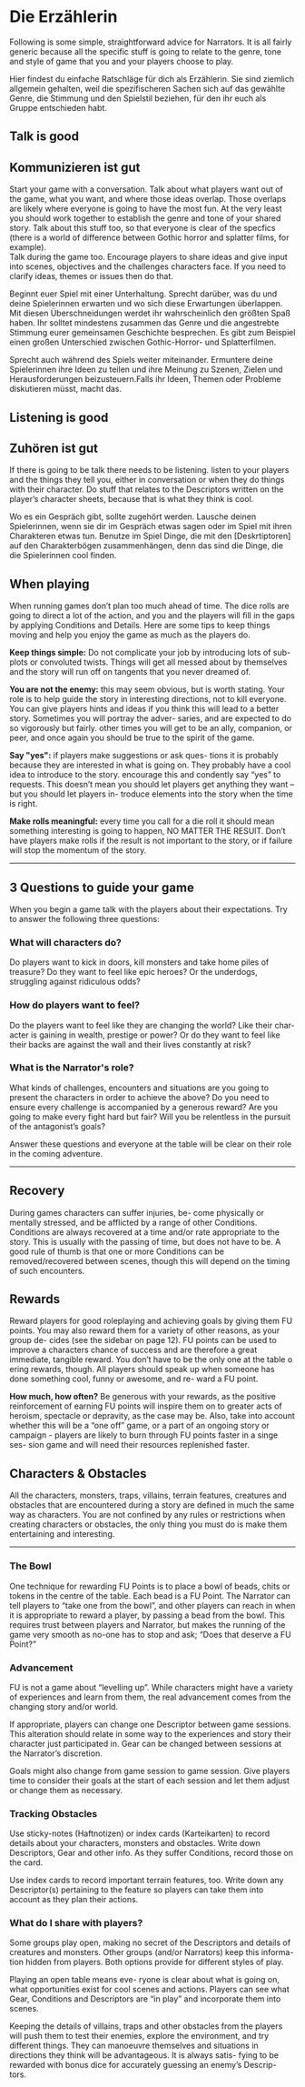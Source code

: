 # Die Erzählerin

Following is some simple, straightforward advice for Narrators. It is all fairly generic because all the specific stuff is going to relate to the genre, tone and style of game that you and your players choose to play.

Hier findest du einfache Ratschläge für dich als Erzählerin. Sie sind ziemlich allgemein gehalten, weil die spezifischeren Sachen sich auf das gewählte Genre, die Stimmung und den Spielstil beziehen, für den ihr euch als Gruppe entschieden habt.

<!--Ce qui suit est un ensemble de conseils simples à l'intention du Narrateur. Ils sont d'ordre général, parce que tout ce qui est spécifique sera lié au genre, au ton et au style de jeu que vous et vos joueurs aurez choisi.-->

## Talk is good

## Kommunizieren ist gut

Start your game with a conversation. Talk about
what players want out of the game, what you want, and where those ideas overlap. Those overlaps are likely where everyone is going to have the most fun. At the very least you should work together to establish the genre and tone of your shared story. Talk about this stuff too, so that everyone is clear of the specfics (there is a world of difference between Gothic horror and splatter films, for example).  
Talk during the game too. Encourage players to share ideas and give input into scenes, objectives and the challenges characters face. If you need to clarify ideas, themes or issues then do that.

Beginnt euer Spiel mit einer Unterhaltung. Sprecht darüber, was du und deine Spielerinnen erwarten und wo sich diese Erwartungen überlappen. Mit diesen Überschneidungen werdet ihr wahrscheinlich den größten Spaß haben. Ihr solltet mindestens zusammen das Genre und die angestrebte Stimmung eurer gemeinsamen Geschichte besprechen. Es gibt zum Beispiel einen großen Unterschied zwischen Gothic-Horror- und Splatterfilmen.

Sprecht auch während des Spiels weiter miteinander. Ermuntere deine Spielerinnen ihre Ideen zu teilen und ihre Meinung zu Szenen, Zielen und Herausforderungen beizusteuern.Falls ihr Ideen, Themen oder Probleme diskutieren müsst, macht das.

<!--(Parler, c'est bien)
Démarrez votre jeu par le dialogue. Parlez de ce que les joueurs aimeraient retirer du jeu, ce que vous voulez, et où ces idées se rejoignent. Ces points communs ont de fortes chances d'être les moments où tout le monde s'amusera. *A minima*, vous devrez oeuvrer ensemble pour déterminer le genre et le ton de votre histoire. Dialoguez sur tout, pour que tout le monde soit en accord avec les spécificités (il y a un monde entre les styles "horreur gothique" et "gore", par exemple).

Parlez aussi pendant le jeu. Encouragez les joueurs à partager leurs pensées et fournir leurs idées dans les scènes, pour établir leurs buts et découvrir les défis auxquels leurs personnages feront face. Si vous avez besoin de clarifier vos idées, le thème ou lever des problèmes, faites-le.
-->

## Listening is good

## Zuhören ist gut

If there is going to be talk there needs to be listening. listen to your players and the things they tell you, either in conversation or when they do things with their character. Do stuff that relates to the Descriptors written on the player’s character sheets, because that is what they think is cool.

Wo es ein Gespräch gibt, sollte zugehört werden. Lausche deinen Spielerinnen, wenn sie dir im Gespräch etwas sagen oder im Spiel mit ihren Charakteren etwas tun. Benutze im Spiel Dinge, die mit den [Deskrtiptoren] auf den Charakterbögen zusammenhängen, denn das sind die Dinge, die die Spielerinnen cool finden.

<!--(Écouter, c'est bien)
S'il y a parole, il doit y avoir écoute. Écoutez vos joueurs et ce qu'ils vous racontent, que ce soit par la conversation ou par les actes de leurs personnages. Proposez des choses en relation avec leurs Descripteurs, parce que c'est ce qu'ils estiment "cool".-->

## When playing

When running games don’t plan too much ahead
of time. The dice rolls are going to direct a lot of the action, and you and the players will fill in the gaps by applying Conditions and Details. Here are some tips to keep things moving and help you enjoy the game as much as the players do.

**Keep things simple:** Do not complicate your job
by introducing lots of sub-plots or convoluted twists. Things will get all messed about by themselves and the story will run off on tangents that you never dreamed of.  

**You are not the enemy:** this may seem obvious, but is worth stating. Your role is to help guide the story in interesting directions, not to kill everyone. You can give players hints and ideas if you think this will lead to a better story. Sometimes you will portray the adver- saries, and are expected to do so vigorously but fairly. other times you will get to be an ally, companion, or peer, and once again you should be true to the spirit of the game.

**Say "yes":** if players make suggestions or ask ques- tions it is probably because they are interested in what is going on. They probably have a cool idea to introduce to the story. encourage this and condently say “yes” to requests. This doesn’t mean you should let players get anything they want – but you should let players in- troduce elements into the story when the time is right.

**Make rolls meaningful:** every time you call for a die roll it should mean something interesting is going to happen, NO MATTER THE RESUlT. Don’t have players make rolls if the result is not important to the story, or if failure will stop the momentum of the story.

<!--
(En jeu)
Pendant le jeu, inutile de planifier trop de choses à l'avance. Les lancers de dés guideront l'action et vous et vos joueurs aurez à remplir les blancs en y introduisant des Conditions ou des Détails. Voici quelques astuces pour garder l'élan et continuer à vous amuser autant que les joueurs.

**Restez simple** : Ne vous compliquez pas le travail en ajoutant des sous-intrigues et trop de retournements de situation alambiqués. Les choses se compliquent aisément toutes seules et l'histoire atteindra des sommets au-delà de votre imagination par elle-même.

**Vous n'êtes pas l'ennemi** : Cela va sans dire, mais ça va mieux en le disant. Votre rôle est de guider l'histoire pour qu'elle aille dans des directions intéressantes ; il n'est pas de tuer tout le monde. Vous pouvez donner à vos joueurs des indices ou des idées si vous pensez que ça peut générer une histoire plus plaisante. Parfois vous décrirez les adversaires, avec fougue, mais équité. D'autres fois, vous serez un allié, un compagnon, un égal, mais une fois encore, il faudra l'être en accord avec l'esprit du jeu.

**Dites "oui"** : Si les joueurs font des suggestions ou posent des questions, c'est probablement qu'ils sont intéressés par ce qui se passe. Ils ont peut-être une bonne idée à intégrer à l'histoire. Encouragez-les et dites "oui" en toute confiance à leurs demandes. Cela ne signifie pas qu'il faille laisser les joueurs faire ce qu'ils veulent - mais que vous devez laisser les joueurs introduire des éléments à l'histoire quand c'est le bon moment.

**Les lancers doivent avoir un sens** : Chaque fois que vous réclamez un lancer de dés il doit se passer quelque chose d'intéressant, QUEL QUE SOIT LE RÉSULTAT. Ne faites pas faire de jets de dés si le résultat n'a pas d'importance pour l'histoire, ou si l'échec de l'action met un coup d'arrêt au déroulement de l'histoire.-->

----

## 3 Questions to guide your game

When you begin a game talk with the players about their expectations. Try to answer the following three questions:

<!-- (3 Questions pour cadrer votre jeu)
Quand vous commencez une partie, parlez avec les joueurs de leurs attentes. Essayez de répondre aux trois questions suivantes : -->

### What will characters do?

Do players want to kick in doors, kill monsters and take home piles of treasure? Do they want to feel like epic heroes? Or the underdogs, struggling against ridiculous odds?

<!-- (Qu'est-ce que les personnages vont faire ?)
Est-ce que les joueurs voudront défoncer les portes, tuer les monstres et rapporter des montagnes de trésor chez eux ? Veulent-ils être des héros de légende ? Ou des outsiders, sur qui personne ne mise ? -->

### How do players want to feel?

Do the players want to feel like they are changing the world? Like their char- acter is gaining in wealth, prestige or power? Or do they want to feel like their backs are against the wall and their lives constantly at risk?

<!-- (Comment les joueurs veulent-ils se sentir ?)
Les joueurs veulent-ils changer le monde ? Que leur personnage augmente sa fortune, son prestige, son pouvoir ? Ou veulent-ils se sentir dos au mur, que leur vie soit constamment menacée ? -->

### What is the Narrator's role?

What kinds of challenges, encounters and situations are you going to present the characters in order to achieve the above? Do you need to ensure every challenge is accompanied by a generous reward? Are you going to make every fight hard but fair? Will you be relentless in the pursuit of the antagonist’s goals?  

Answer these questions and everyone at the table will be clear on their role in the coming adventure.

<!-- (Quel est le rôle du Narrateur ?)
Quels défis, quelles rencontres ou situations vous allez présenter aux personnages pour qu'ils fassent ce qu'ils attendent ? Avez-vous besoin de faire miroiter une belle récompense pour chaque défi ? Ferez-vous en sorte que chaque combat soit dur mais équitable ? Serez-vous impitoyable concernant les desseins des antagonistes ?

Répondez à ces questions et tout le monde à la table y verra clair quant à son rôle dans l'aventure qui suivra. -->

----

## Recovery

During games characters can suffer injuries, be-
come physically or mentally stressed, and be afflicted by a range of other Conditions. Conditions are always recovered at a time and/or rate appropriate to the story.  This is usually with the passing of time, but does not have to be. A good rule of thumb is that one or more Conditions can be removed/recovered between scenes, though this will depend on the timing of such encounters.

<!-- (Récupération)
Pendant les parties les personnages peuvent subir des blessures, être poussés à bout physiquement ou mentalement, ou être affectés par des Conditions. Ces Conditions nécessiteront toujours un certain temps, relatif à l'histoire, pour être levées. C'est généralement une question de temps, mais ce n'est pas obligatoire. La règle classique, c'est qu'une ou plusieurs Conditions peuvent être levées entre deux scènes, bien que cela dépende de l'intervalle de temps entre les scènes. -->

## Rewards

Reward players for good roleplaying and achieving
goals by giving them FU points. You may also reward them for a variety of other reasons, as your group de- cides (see the sidebar on page 12). FU points can be used to improve a characters chance of success and are therefore a great immediate, tangible reward. You don’t have to be the only one at the table o ering rewards, though. All players should speak up when someone has done something cool, funny or awesome, and re- ward a FU point.

**How much, how often?** Be generous with your rewards, as the positive reinforcement of earning FU points will inspire them on to greater acts of heroism, spectacle or depravity, as the case may be. Also, take into account whether this will be a “one off” game, or a part of an ongoing story or campaign - players are likely to burn through FU points faster in a singe ses- sion game and will need their resources replenished faster.

<!-- (Récompenses)
Récompensez les joueurs pour un bon "roleplaying" et pour l'accomplissement de leur but en leur attribuant des points de FU. Vous pouvez aussi les récompenser pour d'autres raisons, comme le groupe le décidera (voir le chapitre sur les points de FU). Ces points peuvent être utilisés pour améliorer les chances de succès d'un personnage, ce qui est une récompense immédiate, tangible. Vous pouvez ne pas être le seul autour de la table à attribuer des récompenses. Tous les joueurs peuvent s'exprimer s'ils pensent que l'un d'entre eux a fait quelque chose d'amusant ou de formidable et lui donner un point de FU.


**Combien ? Souvent ?** Soyez généreux dans vos récompenses ; attribuer des points de FU aidera à renforcer l'envie d'accomplir des actes héroïques, spectaculaires, ou de dépradation, au choix. Il faudra également prendre en compte le caractère "one-shot" de la partie, ou si elle s'étale sur plusieurs aventures, ou une campagne. Les joueurs auront tendance à dépenser leurs points de FU plus vite sur une session unique et auront besoin de recharger leurs réserves plus vite. -->

## Characters & Obstacles

All the characters, monsters, traps, villains, terrain features, creatures and obstacles that are encountered during a story are defined in much the same way as characters. You are not confined by any rules or restrictions when creating characters or obstacles, the only thing you must do is make them entertaining and interesting.

<!-- (Personnages et obstacles)
Tous les personnages, monstres, pièges, adversaires, éléments du décor, créatures et obstacles rencontrés pendant l'histoire seront définis de la même manière que les personnages. Vous n'êtes confinés par aucune règle ou restriction en créant des personnages non-joueurs ou des obstacles, la seule chose qui compte est de les rendre distrayants et intéressants. -->

----

### The Bowl

One technique for rewarding FU Points is to place a bowl of beads, chits or tokens in the centre of the table. Each bead is a FU Point.  The Narrator can tell players to “take one from the bowl”, and other players can reach in when it is appropriate to reward a player, by passing a bead from the bowl.  This requires trust between players and Narrator, but makes the running of the game very smooth as no-one has to stop and ask; “Does that deserve a FU Point?”

<!-- (Le bol)
Une technique existe pour l'attribution des points de FU : placez un bol au centre de la table, rempli de jetons ou de perles de verre. Chaque jeton est un point de FU. Quand le Narrateur dit à un joueur "prends un point de FU dans le bol" ou que les autres joueurs trouvent cela approprié, ils peuvent l'atteindre et récompenser le joueur méritant. Cela nécessite toute confiance entre les joueurs et le Narrateur, mais ça fluidifie la partie parce que personne ne pense à poser la question : "Est-ce que ça mérite un point de FU ?" -->

### Advancement

FU is not a game about “levelling up”. While characters might have a variety of experiences and learn from them, the real advancement comes from the changing story and/or world.  

If appropriate, players can change one Descriptor between game sessions. This alteration should relate in some way to the experiences and story their character just participated in. Gear can be changed between sessions at the Narrator’s discretion.  

Goals might also change from game session to game session. Give players time to consider their goals at the start of each session and let them adjust or change them as necessary.

<!-- (Progression)
FU n'est pas un jeu concerné par la "montée en niveau". Pendant que les personnages vivent des expériences variées et apprennent d'elles, la vraie progression apparaît dans les changements opérés dans l'histoire et/ou le monde.

Si besoin, les joueurs peuvent décider de changer un Descripteur entre les sessions. Cette altération doit être en lien avec les expériences et l'histoire vécues. Le Matériel peut être modifié entre les sessions à la discrétion du Narrateur.

Les Motivations peuvent aussi changer entre les sessions. Laissez le temps aux joueurs pour revoir leurs objectifs au début de chaque session et les laisser les ajuster ou les changer si nécessaire. -->

### Tracking Obstacles

Use sticky-notes (Haftnotizen) or index cards (Karteikarten) to record details about your characters, monsters and obstacles. Write down Descriptors, Gear and other info. As they suffer Conditions, record those on the card.  

Use index cards to record important terrain features, too. Write down any Descriptor(s) pertaining to the feature so players can take them into account as they plan their actions.

<!-- (Garder la trace des obstacles)
Utilisez des post-its ou des fiches bristol pour garder trace des détails sur les personnages, les monstres ou les obstacles. Écrivez-y les Descripteurs, le Matériel et les autres informations. S'ils sont atteints par une Condition, enregistrez-les sur ces fiches.

Utilisez les fiches pour y consigner les caractéristiques du terrain. Écrivez les Descripteurs associés à ces caractéristiques afin que les joueurs les intègrent dans leurs plans d'action. -->

### What do I share with players?

Some groups play open, making no secret of the Descriptors and details of creatures and monsters. Other groups (and/or Narrators) keep this informa- tion hidden from players. Both options provide for different styles of play.  

Playing an open table means eve- ryone is clear about what is going on, what opportunities exist for cool scenes and actions. Players can see what Gear, Conditions and Descriptors are “in play” and incorporate them into scenes.  

Keeping the details of villains, traps and other obstacles from the players will push them to test their enemies, explore the environment, and try different things. They can manoeuvre themselves and situations in directions they think will be advantageous. It is always satis- fying to be rewarded with bonus dice for accurately guessing an enemy’s Descrip- tors.

<!-- (Que dois-je partager avec les joueurs ?)
Certains groupes jouent ouvertement, sans secret à propos des Descripteurs et des détails des créatures et des monstres. D'autres groupes (et/ou Narrateurs) cachent ces informations aux joueurs. Chacune de ces options implique des styles de jeu différents.

Jouer sur une table ouverte signifie que tout le monde y voit clair sur ce qui se passe, quelles opportunités existent pour vivre des scènes et des actions vivantes. Les joueurs peuvent voir quels éléments de Matériel, Conditions et Descripteurs sont "en jeu" et s'incorporeront dans les scènes.

En cachant aux joueurs les détails sur les adversaires, les pièges et les obstacles, vous les pousserez à aller à la rencontre de leurs ennemis, d'explorer l'environnement, et d'essayer de nouvelles choses. Ils peuvent se diriger vers des situations qu'ils pensent être à leur avantage. Il est toujours satisfaisant d'être récompensé d'un dé de bonus pour avoir deviné correctement le Descripteur d'un ennemi. -->
